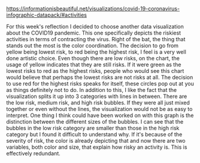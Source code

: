 https://informationisbeautiful.net/visualizations/covid-19-coronavirus-infographic-datapack/#activities

For this week's reflection I decided to choose another data visualization about the COVID19 pandemic. This one specifically depicts the riskiest activities in terms of contracting the virus. Right of the bat, the thing that stands out the most is the color coordination. The decision to go from yellow being lowest risk, to red being the highest risk, I feel is a very well done artistic choice. Even though there are low risks, on the chart, the usage of yellow indicates that they are still risks. If it were green as the lowest risks to red as the highest risks, people who would see this chart would believe that perhaps the lowest risks are not risks at all. The decision to use red for the highest risks speaks for itself, these circles pop out at you as things definitely not to do. In addition to this, I like the fact that the visualization splits it up into 3 categories with lines in between. There are the low risk, medium risk, and high risk bubbles. If they were all just mixed together or even without the lines, the visualization would not be as easy to interpret. One thing I think could have been worked on with this graph is the distinction between the different sizes of the bubbles. I can see that the bubbles in the low risk category are smaller than those in the high risk category but I found it difficult to understand why. If it's because of the severity of risk, the color is already depicting that and now there are two variables, both color and size, that explain how risky an activity is. This is effectively redundant.